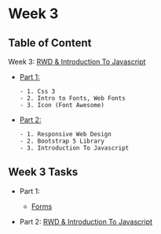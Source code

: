 # Week 3

## Table of Content

Week 3: [RWD & Introduction To Javascript](https://github.com/x39OME/Ustudy-Application-Development-Camp/tree/main/Week%203)
  - [Part 1:](https://github.com/x39OME/Ustudy-Application-Development-Camp/tree/main/Week%203/Part%201)
    ```
    - 1. Css 3
    - 2. Intro to Fonts, Web Fonts
    - 3. Icon (Font Awesome)
    ```
  - [Part 2:](https://github.com/x39OME/Ustudy-Application-Development-Camp/tree/main/Week%203/Part%202)
    ```
    - 1. Responsive Web Design
    - 2. Bootstrap 5 Library
    - 3. Introduction To Javascript
    ```



## Week 3 Tasks
  - Part 1:

    - [ Forms](https://github.com/x39OME/Ustudy-Application-Development-Camp/tree/main/Week%203/Part%201/Assessment%20Task%203%20Part%201)
      
  - Part 2: [RWD & Introduction To Javascript]()

      ```

      ```
